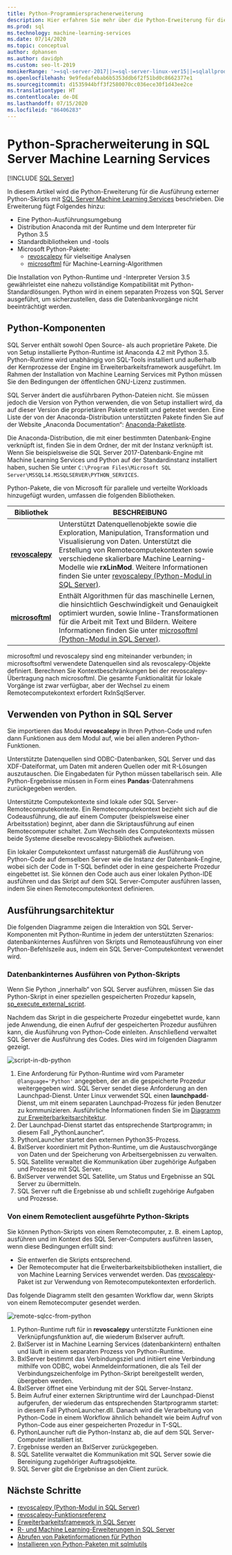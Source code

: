 ```yaml
---
title: Python-Programmiersprachenerweiterung
description: Hier erfahren Sie mehr über die Python-Erweiterung für die Ausführung externer Python-Skripts mit SQL Server Machine Learning Services.
ms.prod: sql
ms.technology: machine-learning-services
ms.date: 07/14/2020
ms.topic: conceptual
author: dphansen
ms.author: davidph
ms.custom: seo-lt-2019
monikerRange: '>=sql-server-2017||>=sql-server-linux-ver15||=sqlallproducts-allversions'
ms.openlocfilehash: 9e9fedafebab6b5353ddb6f2f51bd0c8662377e1
ms.sourcegitcommit: d1535944bff3f2580070cc036ece30f1d43ee2ce
ms.translationtype: HT
ms.contentlocale: de-DE
ms.lasthandoff: 07/15/2020
ms.locfileid: "86406283"
---
```

# <a name="python-language-extension-in-sql-server-machine-learning-services"></a>Python-Spracherweiterung in SQL Server Machine Learning Services
 [!INCLUDE [SQL Server](../../includes/applies-to-version/sqlserver.md)]

In diesem Artikel wird die Python-Erweiterung für die Ausführung externer Python-Skripts mit [SQL Server Machine Learning Services](../sql-server-machine-learning-services.md) beschrieben. Die Erweiterung fügt Folgendes hinzu:

- Eine Python-Ausführungsumgebung
- Distribution Anaconda mit der Runtime und dem Interpreter für Python 3.5
- Standardbibliotheken und -tools
- Microsoft Python-Pakete:
  - [revoscalepy](../python/ref-py-revoscalepy.md) für vielseitige Analysen
  - [microsoftml](../python/ref-py-microsoftml.md) für Machine-Learning-Algorithmen

Die Installation von Python-Runtime und -Interpreter Version 3.5 gewährleistet eine nahezu vollständige Kompatibilität mit Python-Standardlösungen. Python wird in einem separaten Prozess von SQL Server ausgeführt, um sicherzustellen, dass die Datenbankvorgänge nicht beeinträchtigt werden.

## <a name="python-components"></a>Python-Komponenten

SQL Server enthält sowohl Open Source- als auch proprietäre Pakete. Die von Setup installierte Python-Runtime ist Anaconda 4.2 mit Python 3.5. Python-Runtime wird unabhängig von SQL-Tools installiert und außerhalb der Kernprozesse der Engine im Erweiterbarkeitsframework ausgeführt. Im Rahmen der Installation von Machine Learning Services mit Python müssen Sie den Bedingungen der öffentlichen GNU-Lizenz zustimmen. 

SQL Server ändert die ausführbaren Python-Dateien nicht. Sie müssen jedoch die Version von Python verwenden, die von Setup installiert wird, da auf dieser Version die proprietären Pakete erstellt und getestet werden. Eine Liste der von der Anaconda-Distribution unterstützten Pakete finden Sie auf der Website „Anaconda Documentation“: [Anaconda-Paketliste](https://docs.continuum.io/anaconda/packages/pkg-docs).

Die Anaconda-Distribution, die mit einer bestimmten Datenbank-Engine verknüpft ist, finden Sie in dem Ordner, der mit der Instanz verknüpft ist. Wenn Sie beispielsweise die SQL Server 2017-Datenbank-Engine mit Machine Learning Services und Python auf der Standardinstanz installiert haben, suchen Sie unter `C:\Program Files\Microsoft SQL Server\MSSQL14.MSSQLSERVER\PYTHON_SERVICES`.

Python-Pakete, die von Microsoft für parallele und verteilte Workloads hinzugefügt wurden, umfassen die folgenden Bibliotheken.

| Bibliothek | BESCHREIBUNG |
|---------|-------------|
| [**revoscalepy**](https://docs.microsoft.com/machine-learning-server/python-reference/revoscalepy/revoscalepy-package) | Unterstützt Datenquellenobjekte sowie die Exploration, Manipulation, Transformation und Visualisierung von Daten. Unterstützt die Erstellung von Remotecomputekontexten sowie verschiedene skalierbare Machine Learning-Modelle wie **rxLinMod**. Weitere Informationen finden Sie unter [revoscalepy (Python-Modul in SQL Server)](../python/ref-py-revoscalepy.md).  |
| [**microsoftml**](https://docs.microsoft.com/machine-learning-server/python-reference/microsoftml/microsoftml-package) | Enthält Algorithmen für das maschinelle Lernen, die hinsichtlich Geschwindigkeit und Genauigkeit optimiert wurden, sowie Inline-Transformationen für die Arbeit mit Text und Bildern. Weitere Informationen finden Sie unter [microsoftml (Python-Modul in SQL Server)](../python/ref-py-microsoftml.md). |

microsoftml und revoscalepy sind eng miteinander verbunden; in microsoftsoftml verwendete Datenquellen sind als revoscalepy-Objekte definiert. Berechnen Sie Kontextbeschränkungen bei der revoscalepy-Übertragung nach microsoftml. Die gesamte Funktionalität für lokale Vorgänge ist zwar verfügbar, aber der Wechsel zu einem Remotecomputekontext erfordert RxInSqlServer.

## <a name="using-python-in-sql-server"></a>Verwenden von Python in SQL Server

Sie importieren das Modul **revoscalepy** in Ihren Python-Code und rufen dann Funktionen aus dem Modul auf, wie bei allen anderen Python-Funktionen.

Unterstützte Datenquellen sind ODBC-Datenbanken, SQL Server und das XDF-Dateiformat, um Daten mit anderen Quellen oder mit R-Lösungen auszutauschen. Die Eingabedaten für Python müssen tabellarisch sein. Alle Python-Ergebnisse müssen in Form eines **Pandas**-Datenrahmens zurückgegeben werden.

Unterstützte Computekontexte sind lokale oder SQL Server-Remotecomputekontexte. Ein Remotecomputekontext bezieht sich auf die Codeausführung, die auf einem Computer (beispielsweise einer Arbeitsstation) beginnt, aber dann die Skriptausführung auf einen Remotecomputer schaltet. Zum Wechseln des Computekontexts müssen beide Systeme dieselbe revoscalepy-Bibliothek aufweisen.

Ein lokaler Computekontext umfasst naturgemäß die Ausführung von Python-Code auf demselben Server wie die Instanz der Datenbank-Engine, wobei sich der Code in T-SQL befindet oder in eine gespeicherte Prozedur eingebettet ist. Sie können den Code auch aus einer lokalen Python-IDE ausführen und das Skript auf dem SQL Server-Computer ausführen lassen, indem Sie einen Remotecomputekontext definieren.

## <a name="execution-architecture"></a>Ausführungsarchitektur

Die folgenden Diagramme zeigen die Interaktion von SQL Server-Komponenten mit Python-Runtime in jedem der unterstützten Szenarios: datenbankinternes Ausführen von Skripts und Remoteausführung von einer Python-Befehlszeile aus, indem ein SQL Server-Computekontext verwendet wird.

### <a name="python-scripts-executed-in-database"></a>Datenbankinternes Ausführen von Python-Skripts

Wenn Sie Python „innerhalb“ von SQL Server ausführen, müssen Sie das Python-Skript in einer speziellen gespeicherten Prozedur kapseln, [sp_execute_external_script](../../relational-databases/system-stored-procedures/sp-execute-external-script-transact-sql.md).

Nachdem das Skript in die gespeicherte Prozedur eingebettet wurde, kann jede Anwendung, die einen Aufruf der gespeicherten Prozedur ausführen kann, die Ausführung von Python-Code einleiten.  Anschließend verwaltet SQL Server die Ausführung des Codes. Dies wird im folgenden Diagramm gezeigt.

![script-in-db-python](../../machine-learning/python/media/script-in-db-python2.png)

1. Eine Anforderung für Python-Runtime wird vom Parameter `@language='Python'` angegeben, der an die gespeicherte Prozedur weitergegeben wird. SQL Server sendet diese Anforderung an den Launchpad-Dienst.
Unter Linux verwendet SQL einen **launchpadd**-Dienst, um mit einem separaten Launchpad-Prozess für jeden Benutzer zu kommunizieren. Ausführliche Informationen finden Sie im [Diagramm zur Erweiterbarkeitsarchitektur](extensibility-framework.md#architecture-diagram).
2. Der Launchpad-Dienst startet das entsprechende Startprogramm; in diesem Fall „PythonLauncher“.
3. PythonLauncher startet den externen Python35-Prozess.
4. BxlServer koordiniert mit Python-Runtime, um die Austauschvorgänge von Daten und der Speicherung von Arbeitsergebnissen zu verwalten.
5. SQL Satellite verwaltet die Kommunikation über zugehörige Aufgaben und Prozesse mit SQL Server.
6. BxlServer verwendet SQL Satellite, um Status und Ergebnisse an SQL Server zu übermitteln.
7. SQL Server ruft die Ergebnisse ab und schließt zugehörige Aufgaben und Prozesse.

### <a name="python-scripts-executed-from-a-remote-client"></a>Von einem Remoteclient ausgeführte Python-Skripts

Sie können Python-Skripts von einem Remotecomputer, z. B. einem Laptop, ausführen und im Kontext des SQL Server-Computers ausführen lassen, wenn diese Bedingungen erfüllt sind:

+ Sie entwerfen die Skripts entsprechend.
+ Der Remotecomputer hat die Erweiterbarkeitsbibliotheken installiert, die von Machine Learning Services verwendet werden. Das [revoscalepy](../python/ref-py-revoscalepy.md)-Paket ist zur Verwendung von Remotecomputekontexten erforderlich.

Das folgende Diagramm stellt den gesamten Workflow dar, wenn Skripts von einem Remotecomputer gesendet werden.

![remote-sqlcc-from-python](../../machine-learning/python/media/remote-sqlcc-from-python3.png)

1. Python-Runtime ruft für in **revoscalepy** unterstützte Funktionen eine Verknüpfungsfunktion auf, die wiederum Bxlserver aufruft.
2. BxlServer ist in Machine Learning Services (datenbankintern) enthalten und läuft in einem separaten Prozess von Python-Runtime.
3. BxlServer bestimmt das Verbindungsziel und initiiert eine Verbindung mithilfe von ODBC, wobei Anmeldeinformationen, die als Teil der Verbindungszeichenfolge im Python-Skript bereitgestellt werden, übergeben werden.
4. BxlServer öffnet eine Verbindung mit der SQL Server-Instanz.
5. Beim Aufruf einer externen Skriptruntime wird der Launchpad-Dienst aufgerufen, der wiederum das entsprechenden Startprogramm startet: in diesem Fall PythonLauncher.dll. Danach wird die Verarbeitung von Python-Code in einem Workflow ähnlich behandelt wie beim Aufruf von Python-Code aus einer gespeicherten Prozedur in T-SQL.
6. PythonLauncher ruft die Python-Instanz ab, die auf dem SQL Server-Computer installiert ist.
7. Ergebnisse werden an BxlServer zurückgegeben.
8. SQL Satellite verwaltet die Kommunikation mit SQL Server sowie die Bereinigung zugehöriger Auftragsobjekte.
9. SQL Server gibt die Ergebnisse an den Client zurück.

## <a name="next-steps"></a>Nächste Schritte

+ [revoscalepy (Python-Modul in SQL Server)](../python/ref-py-revoscalepy.md)
+ [revoscalepy-Funktionsreferenz](https://docs.microsoft.com/r-server/python-reference/revoscalepy/revoscalepy-package) 
+ [Erweiterbarkeitsframework in SQL Server](extensibility-framework.md)
+ [R- und Machine Learning-Erweiterungen in SQL Server](extension-r.md)
+ [Abrufen von Paketinformationen für Python](../package-management/python-package-information.md)
+ [Installieren von Python-Paketen mit sqlmlutils](../package-management/install-additional-python-packages-on-sql-server.md)
